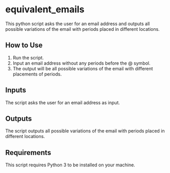 # equivalent_emails

This python script asks the user for an email address and outputs all possible variations of the email with periods placed in different locations. 

## How to Use
1) Run the script.
2) Input an email address without any periods before the @ symbol.
3) The output will be all possible variations of the email with different placements of periods.

## Inputs
The script asks the user for an email address as input.

## Outputs
The script outputs all possible variations of the email with periods placed in different locations.

## Requirements
This script requires Python 3 to be installed on your machine.
